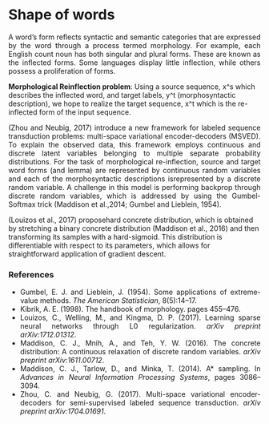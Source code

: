 <div class="container">
  <div class="row">
<!--     <div class="col-sm">
      <img align="left" src="logo.png" height=90/>
    </div> -->
    <div class="col">
      <h1 align="justify">
        Shape of words
      </h1>
    </div>
  </div>
</div>

<p align="justify">
A word’s form reflects syntactic and semantic categories that are expressed by the word through a process termed morphology. For example, each English count noun has both singular and plural forms. These are known as the inflected forms. Some languages display little inflection, while others possess a proliferation of forms.

<b>Morphological Reinflection problem</b>: Using a source sequence, x^s which describes the inflected word, and target labels, y^t (morphosyntactic description), we hope to realize the target sequence, x^t which is the re-inflected form of the input sequence.
</p>

<p align="justify">
(Zhou and Neubig, 2017) introduce a new framework for labeled sequence transduction problems: multi-space variational encoder-decoders (MSVED). To explain the observed data, this framework employs continuous and discrete latent variables belonging to multiple separate probability distributions.  For the task of morphological re-inflection, source and target word forms (and lemma) are represented by continuous random variables and each of the morphosyntactic descriptions isrepresented by a discrete random variable.  A challenge in this model is performing backprop through discrete random variables, which is addressed by using the Gumbel-Softmax trick (Maddison et al.,2014; Gumbel and Lieblein, 1954).

(Louizos et al., 2017) proposehard concrete distribution, which is obtained by stretching a binary concrete distribution (Maddison et al., 2016) and then transforming its samples with a hard-sigmoid. This distribution is differentiable with respect to its parameters, which allows for straightforward application of gradient descent. 
</p>

<h3> References </h3>

<ul>
  <li align="justify"> Gumbel, E. J. and Lieblein, J. (1954).  Some applications of extreme-value methods. <i>The American Statistician</i>, 8(5):14–17. </li>

  <li align="justify"> Kibrik, A. E. (1998).  The handbook of morphology. pages 455–476. </li>
  
  <li align="justify"> Louizos, C., Welling, M., and Kingma, D. P. (2017). Learning sparse neural networks through L0 regularization. <i>arXiv preprint arXiv:1712.01312</i>. </li>
  
  <li align="justify"> Maddison, C. J., Mnih, A., and Teh, Y. W. (2016). The  concrete  distribution:  A  continuous relaxation of discrete random variables. <i>arXiv preprint arXiv:1611.00712</i>. </li>

  <li align="justify"> Maddison, C. J., Tarlow, D., and Minka, T. (2014). A* sampling. In <i>Advances in Neural Information Processing Systems</i>, pages 3086–3094. </li>
  
  <li align="justify"> Zhou, C. and Neubig, G. (2017).  Multi-space variational encoder-decoders for semi-supervised labeled sequence transduction. <i>arXiv preprint arXiv:1704.01691</i>. </li>
</ul>
